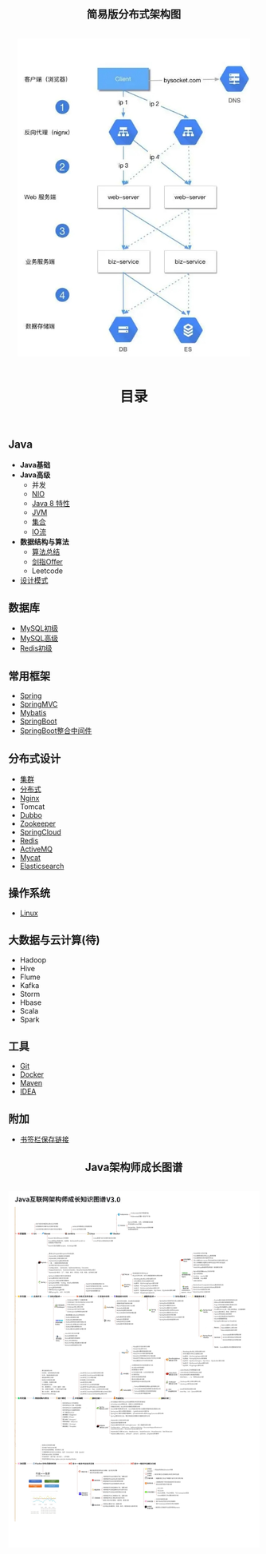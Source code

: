 


<div align="center"> <h2>简易版分布式架构图</h2> </div><br>
<div align="center"> <img src="./Other/imgs/微信图片_20190731100739.jpg" width=""/> </div><br>

<div align="center"> <h1>目录</h1> </div><br>

## Java

- **Java基础**
- **Java高级**
  - 并发
  - [NIO](https://github.com/Duanxiaodai/Dyf_JavaNotes/blob/master/%E9%98%B6%E6%AE%B5%E4%B8%80%20%E5%9F%BA%E7%A1%80/javase%20%E9%AB%98%E7%BA%A7/NIO/java_NIO.md)
  - [Java 8 特性](https://github.com/Duanxiaodai/Dyf_JavaNotes/blob/master/%E9%98%B6%E6%AE%B5%E4%B8%80%20%E5%9F%BA%E7%A1%80/javase%20%E9%AB%98%E7%BA%A7/java8%E6%96%B0%E7%89%B9%E6%80%A7/Lambda.md)
  - [JVM](https://www.processon.com/view/link/5d9abe7be4b0aca79ab8d044 )
  - [集合](https://github.com/Duanxiaodai/Dyf_JavaNotes/blob/master/%E9%98%B6%E6%AE%B5%E4%B8%80%20%E5%9F%BA%E7%A1%80/javase%20%E9%AB%98%E7%BA%A7/%E9%9B%86%E5%90%88/%E9%9B%86%E5%90%88%E5%AF%BC%E5%9B%BE.md)
  - [IO流](https://github.com/Duanxiaodai/Dyf_JavaNotes/blob/master/%E9%98%B6%E6%AE%B5%E4%B8%80%20%E5%9F%BA%E7%A1%80/javase%20%E9%AB%98%E7%BA%A7/IO%E6%B5%81/IO%E6%B5%81.md)
- **数据结构与算法**
  - [算法总结](https://github.com/Duanxiaodai/Dyf_JavaNotes/blob/master/%E9%98%B6%E6%AE%B5%E9%9B%B6%20%E9%99%84%E5%8A%A0/%E6%95%B0%E6%8D%AE%E7%BB%93%E6%9E%84%E4%B8%8E%E7%AE%97%E6%B3%95/%E6%95%B0%E6%8D%AE%E7%BB%93%E6%9E%84%E4%B8%8E%E7%AE%97%E6%B3%95%E6%80%BB%E7%BB%93.md)
  - [剑指Offer](https://github.com/Duanxiaodai/Dyf_JavaNotes/blob/master/%E9%98%B6%E6%AE%B5%E9%9B%B6%20%E9%99%84%E5%8A%A0/%E6%95%B0%E6%8D%AE%E7%BB%93%E6%9E%84%E4%B8%8E%E7%AE%97%E6%B3%95/%E5%89%91%E6%8C%87Offer/%E5%89%91%E6%8C%87Offer.md#%E4%BA%8C%E7%BB%B4%E6%95%B0%E7%BB%84%E4%B8%AD%E7%9A%84%E6%9F%A5%E6%89%BEsolution_4java)
  - Leetcode
- [设计模式](https://www.processon.com/view/link/5d9aae0de4b0a95d9602ee22)

## 数据库

- [MySQL初级](https://github.com/Duanxiaodai/Dyf_JavaNotes/blob/master/%E9%98%B6%E6%AE%B5%E4%BA%8C%20Web%E5%9F%BA%E7%A1%80/Mysql/MySQL%E5%9F%BA%E7%A1%80%E7%AC%94%E8%AE%B0.md)
- [MySQL高级](https://www.processon.com/view/link/5d9aa907e4b03347e1330db8)
- [Redis初级](https://github.com/Duanxiaodai/Dyf_JavaNotes/blob/master/%E9%98%B6%E6%AE%B5%E5%9B%9B%20%E5%88%86%E5%B8%83%E5%BC%8F/Redis%20%E5%88%9D%E7%BA%A7/redis%E7%AC%94%E8%AE%B0.md)

## 常用框架

- [Spring](https://github.com/Duanxiaodai/Dyf_JavaNotes/blob/master/%E9%98%B6%E6%AE%B5%E4%B8%89%20%E6%A1%86%E6%9E%B6/Spring/spring%E7%AC%94%E8%AE%B0.md)
- [SpringMVC](https://github.com/Duanxiaodai/Dyf_JavaNotes/blob/master/%E9%98%B6%E6%AE%B5%E4%B8%89%20%E6%A1%86%E6%9E%B6/SpringMVC/SpringMVC%E7%AC%94%E8%AE%B0.md)
- [Mybatis](https://github.com/Duanxiaodai/Dyf_JavaNotes/blob/master/%E9%98%B6%E6%AE%B5%E4%B8%89%20%E6%A1%86%E6%9E%B6/Mybatis/Mybatis%E7%AC%94%E8%AE%B0%20.md)
- [SpringBoot](https://github.com/Duanxiaodai/Dyf_JavaNotes/blob/master/%E9%98%B6%E6%AE%B5%E4%B8%89%20%E6%A1%86%E6%9E%B6/Spring%20Boot%20%E6%A0%B8%E5%BF%83%E7%AC%94%E8%AE%B0/Spring%20Boot.md)
- [SpringBoot整合中间件](https://github.com/Duanxiaodai/Dyf_JavaNotes/blob/master/%E9%98%B6%E6%AE%B5%E4%B8%89%20%E6%A1%86%E6%9E%B6/Spring%20Boot%20%E6%95%B4%E5%90%88%E7%AF%87%E7%AC%94%E8%AE%B0/springboot%20%E6%95%B4%E5%90%88%E7%AF%87%E7%AC%94%E8%AE%B0.md)

## 分布式设计

- [集群](./Other/mds/分布式笔记/认识微服务.md)
- [分布式](./Other/mds/分布式笔记/认识微服务2.md)
- [Nginx](https://www.processon.com/view/link/5d9aba92e4b07a0a4d4cf2cd)
- Tomcat
- [Dubbo](https://www.processon.com/view/link/5d9abadee4b0aca79ab8cb67)
- [Zookeeper](https://www.processon.com/view/link/5d9abaebe4b07a0a4d4cf340)
- [SpringCloud](https://www.processon.com/view/link/5d9abb00e4b08fc441fbeff2)
- [Redis](https://www.processon.com/view/link/5d9aba65e4b0a95d96030434)
- [ActiveMQ](https://www.processon.com/view/link/5d9aa76de4b07a0a4d4ccf5e)
- [Mycat](https://www.processon.com/view/link/5d9aa9d2e4b0a95d9602e59e)
- [Elasticsearch](https://github.com/Duanxiaodai/Dyf_JavaNotes/blob/master/%E9%98%B6%E6%AE%B5%E5%9B%9B%20%E5%88%86%E5%B8%83%E5%BC%8F/Elasticsearch/ElasticSearch.md)

## 操作系统

- [Linux](https://www.processon.com/view/link/5d9abab8e4b03347e1332e0e)

## 大数据与云计算(待)

- Hadoop
- Hive
- Flume
- Kafka
- Storm
- Hbase
- Scala
- Spark

## 工具

- [Git](https://www.processon.com/view/link/5d9abaa7e4b0aca79ab8cb11)
- [Docker](https://www.processon.com/view/link/5d8b179ae4b011ca2aae2ebe)
- [Maven](https://github.com/Duanxiaodai/java_rearrange/blob/master/%E9%98%B6%E6%AE%B5%E4%B8%89%20%E6%A1%86%E6%9E%B6/Maven/maven%E9%AB%98%E7%BA%A7%E7%AC%94%E8%AE%B0.md)
- [IDEA](Other/mds/00idea入门/idea快速上手指南.md)

## 附加

- [书签栏保存链接](Other/mds/Java学习总结.md)





<div align="center"> <h2>Java架构师成长图谱</h2> </div><br>
<div align="center"> <img src="./Other/imgs/Java架构师知识成长图谱.jpg" width=""/> </div><br>
